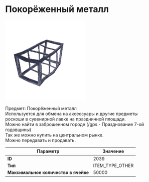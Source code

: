 # Покорёженный металл

![Item Image](../img/2039.webp?raw=true)

Предмет: Покорёженный металл<br>Используется для обмена на аксессуары и другие предметы <br>роскоши в сувенирной лавке на праздничной площади.<br>Можно найти в заброшенном городе (/gps - Празднование 7-ой годовщины)<br>Так же можно купить на центральном рынке.<br>Можно передавать и продавать.


| Параметр | Значение |
|----------|----------|
| **ID** | 2039 |
| **Тип** | ITEM_TYPE_OTHER |
| **Максимальное количество в ячейке** | 50000 |

